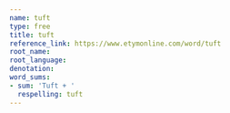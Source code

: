 ```yaml
---
name: tuft
type: free
title: tuft
reference_link: https://www.etymonline.com/word/tuft
root_name: 
root_language: 
denotation: 
word_sums:
- sum: 'Tuft + '
  respelling: tuft
---
```


